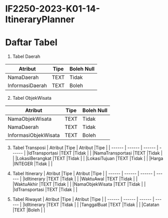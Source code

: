 # IF2250-2023-K01-14-ItineraryPlanner



# Daftar Tabel
1. Tabel Daerah

|Atribut               |Tipe      |Boleh Null |
| ------               | ------   | ------    |
|NamaDaerah            |TEXT      |Tidak      |
|InformasiDaerah       |TEXT      |Boleh      |

2. Tabel ObjekWisata

|Atribut               |Tipe      |Boleh Null   |
| ------               | ------   | ------      |
|NamaObjekWisata       |TEXT      |Tidak        |
|NamaDaerah            |TEXT      |Tidak        |
|InformasiObjekWisata  |TEXT      |Boleh        |

3. Tabel Transposi
| Atribut              |Tipe      | Atribut |Tipe    |
| ------               | ------   | ------  | ------ |
|IdTransportasi        |TEXT      |Tidak    |        |
|NamaTransportasi      |TEXT      |Tidak    |        |
|LokasiBerangkat       |TEXT      |Tidak    |        |
|LokasiTujuan          |TEXT      |Tidak    |        |
|Harga                 |INTEGER   |Tidak    |        |

4. Tabel Itinerary
| Atribut              |Tipe      | Atribut |Tipe    |
| ------               | ------   | ------  | ------ |
|IdItinerary           |TEXT      |Tidak    |        |
|WaktuAwal             |TEXT      |Tidak    |        |
|WaktuAkhir            |TEXT      |Tidak    |        |
|NamaObjekWisata       |TEXT      |Tidak    |        |
|IdTransportasi        |TEXT      |Tidak    |        |

5. Tabel Riwayat
| Atribut              |Tipe      | Atribut |Tipe    |
| ------               | ------   | ------  | ------ |
|IdItinerary           |TEXT      |Tidak    |        |
|TanggalBuat           |TEXT      |Tidak    |        |
|Catatan               |TEXT      |Boleh    |        |
